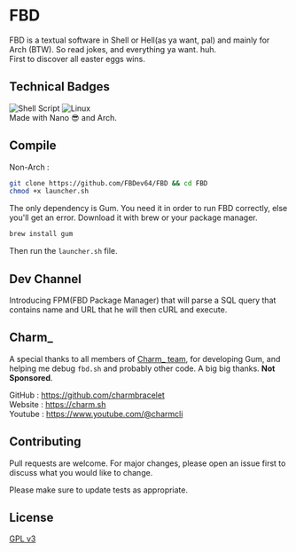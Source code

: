 # FBD

FBD is a textual software in Shell or Hell(as ya want, pal) and mainly for Arch (BTW). So read jokes, and everything ya want. huh. <br>
First to discover all easter eggs wins.

## Technical Badges
![Shell Script](https://img.shields.io/badge/shell_script-%23121011.svg?style=for-the-badge&logo=gnu-bash&logoColor=white)
![Linux](https://img.shields.io/badge/Linux-FCC624?style=for-the-badge&logo=linux&logoColor=black)
<br>Made with Nano 😎 and Arch.

## Compile
Non-Arch :
```bash
git clone https://github.com/FBDev64/FBD && cd FBD
chmod +x launcher.sh
```

The only dependency is Gum. You need it in order to run FBD correctly, else you'll get an error. Download it with brew or your package manager.

```bash
brew install gum
```
Then run the `launcher.sh` file.

## Dev Channel
Introducing FPM(FBD Package Manager) that will parse a SQL query that contains name and URL that he will then cURL and execute.
## Charm_

A special thanks to all members of [Charm_ team](https://charm.sh/), for developing Gum, and helping me debug `fbd.sh` and probably other code. A big big thanks.
**Not Sponsored**.

GitHub : https://github.com/charmbracelet <br>
Website : https://charm.sh<br>
Youtube : https://www.youtube.com/@charmcli<br>

## Contributing

Pull requests are welcome. For major changes, please open an issue first
to discuss what you would like to change.

Please make sure to update tests as appropriate.

## License

[GPL v3](https://choosealicense.com/licenses/gpl-3.0/)
